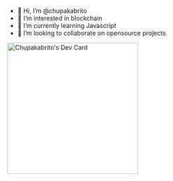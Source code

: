 - 👋 Hi, I’m @chupakabrito
- 👀 I’m interested in blockchain
- 🌱 I’m currently learning Javascript
- 💞️ I’m looking to collaborate on opensource projects


<a href="https://app.daily.dev/Chupakabrito"><img src="https://api.daily.dev/devcards/157736f702594d29b814b43478ac86b2.png?r=6iu" width="300" alt="Chupakabrito's Dev Card"/></a>
<!---
chupakabrito/chupakabrito is a ✨ special ✨ repository because its `README.md` (this file) appears on your GitHub profile.
You can click the Preview link to take a look at your changes.
--->
